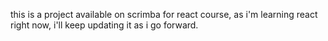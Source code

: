 this is a project available on scrimba for react course, as i'm learning react right now, i'll keep updating it as i go forward.
